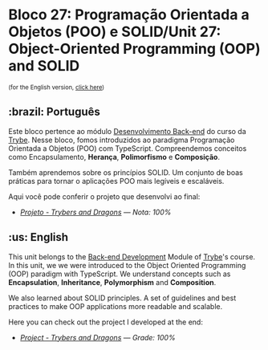 # Bloco 27: Programação Orientada a Objetos (POO) e SOLID/Unit 27: Object-Oriented Programming (OOP) and SOLID

<small>(for the English version, <a href="#en">click here</a>)</small>
<h2>:brazil: Português</h2>
<p>Este bloco pertence ao módulo <a href="https://github.com/raphaelalmeidamartins/trybe_exercicios/tree/main/3_Desenvolvimento-Back-end" rel="prev">Desenvolvimento Back-end</a> do curso da <a href="https://www.betrybe.com/">Trybe</a>. Nesse bloco, fomos introduzidos ao paradigma Programação Orientada a Objetos (POO) com TypeScript. Compreendemos conceitos como <string>Encapsulamento</string>, <strong>Herança</strong>, <strong>Polimorfismo</strong> e <strong>Composição</strong>.</p>
<p>Também aprendemos sobre os princípios SOLID. Um conjunto de boas práticas para tornar o aplicações POO mais legíveis e escaláveis.</p>
<p>Aqui você pode conferir o projeto que desenvolvi ao final:</p>

- _[Projeto - Trybers and Dragons](https://github.com/raphaelalmeidamartins/trybers-and-dragons) — Nota: 100%_

<h2 id="en">:us: English</h2>
<p>This unit belongs to the <a href="https://github.com/raphaelalmeidamartins/trybe_exercicios/tree/main/3_Desenvolvimento-Back-end">Back-end Development</a> Module of <a href="https://www.betrybe.com/">Trybe</a>'s course. In this unit, we we were introduced to the Object Oriented Programming (OOP) paradigm with TypeScript. We understand concepts such as <strong>Encapsulation</strong>, <strong>Inheritance</strong>, <strong>Polymorphism</strong> and <strong>Composition</strong>.</p>
<p>We also learned about SOLID principles. A set of guidelines and best practices to make OOP applications more readable and scalable.</p>
<p>Here you can check out the project I developed at the end:</p>

- _[Project - Trybers and Dragons](https://github.com/raphaelalmeidamartins/trybers-and-dragons) — Grade: 100%_
